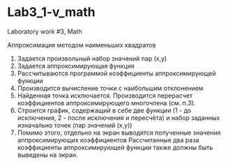 # Lab3_1-v_math
Laboratory work #3, Math

Аппроксимация методом наименьших квадратов

1. Задается произвольный набор значений пар (x,y)
2. Задается аппроксимирующая функция
3. Рассчитываются программой коэффициенты аппроксимирующей функции
4. Производится вычисление точки с наибольшим отклонением 
5. Найденная точка исключается. Производится перерасчет коэффициентов аппроксимирующего многочлена (см. п.3). 
6. Строится график, содержащий в себе две функции (1 - до исключения, 2 - после исключения и пересчёта) и набор заданных изначально точек (пар значений (x,y))
7. Помимо этого, отдельно на экран выводятся полученные значения аппроксимирующих коэффициентов
Рассчитанные два раза коэффициенты аппроксимирующей функции также должны быть выведены на экран.
